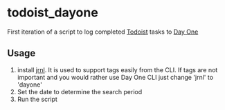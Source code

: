 # todoist_dayone
First iteration of a script to log completed [Todoist](https://todoist.com/) tasks to [Day One](http://dayoneapp.com/)

## Usage
1. install [jrnl](https://maebert.github.io/jrnl/). It is used to support tags easily from the CLI. If tags are not important and you would rather use Day One CLI just change 'jrnl' to 'dayone'
2. Set the date to determine the search period
3. Run the script
